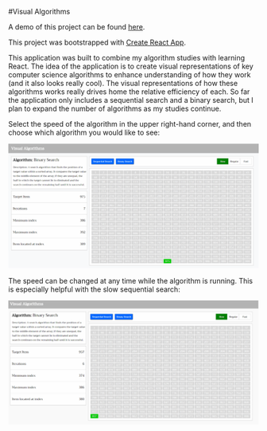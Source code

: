 #Visual Algorithms

A demo of this project can be found [here](http://visual-algorithms.surge.sh/).

This project was bootstrapped with [Create React App](https://github.com/facebookincubator/create-react-app).

This application was built to combine my algorithm studies with learning React. The idea of the application is to create visual representations of key computer science algorithms to enhance understanding of how they work (and it also looks really cool). The visual representations of how these algorithms works really drives home the relative efficiency of each. So far the application only includes a sequential search and a binary search, but I plan to expand the number of algorithms as my studies continue.

Select the speed of the algorithm in the upper right-hand corner, and then choose which algorithm you would like to see:

![fast binary search](/images/fast-binary-search.gif)

The speed can be changed at any time while the algorithm is running. This is especially helpful with the slow sequential search:

![change speeds](/images/change-speeds.gif)